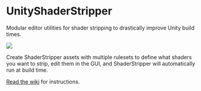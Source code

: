 # UnityShaderStripper
Modular editor utilities for shader stripping to drastically improve Unity build times.

![](https://camo.githubusercontent.com/d715d74a3634f1e1e8edc7f28092f1afb51dace5/68747470733a2f2f692e696d6775722e636f6d2f777532736165702e706e67)

Create ShaderStripper assets with multiple rulesets to define what shaders you want to strip, edit them in the GUI, and ShaderStripper will automatically run at build time.

[Read the wiki](https://github.com/SixWays/UnityShaderStripper/wiki) for instructions.
